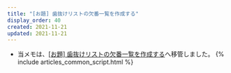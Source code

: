 ```yaml
---
title: "[お題] 歯抜けリストの欠番一覧を作成する"
display_order: 40
created: 2021-11-21
updated: 2021-11-21
---
```

- 当メモは、[\[お題\] 歯抜けリストの欠番一覧を作成する](https://thinktwice.tech/it/problem/creating_a_list_of_missing_numbers_in_the_toothless_list/)へ移管しました。
{% include articles_common_script.html %}
